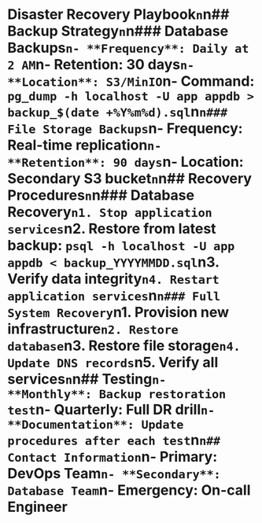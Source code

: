 # Disaster Recovery Playbook`n`n## Backup Strategy`n`n### Database Backups`n- **Frequency**: Daily at 2 AM`n- **Retention**: 30 days`n- **Location**: S3/MinIO`n- **Command**: `pg_dump -h localhost -U app appdb > backup_$(date +%Y%m%d).sql`n`n### File Storage Backups`n- **Frequency**: Real-time replication`n- **Retention**: 90 days`n- **Location**: Secondary S3 bucket`n`n## Recovery Procedures`n`n### Database Recovery`n1. Stop application services`n2. Restore from latest backup: `psql -h localhost -U app appdb < backup_YYYYMMDD.sql`n3. Verify data integrity`n4. Restart application services`n`n### Full System Recovery`n1. Provision new infrastructure`n2. Restore database`n3. Restore file storage`n4. Update DNS records`n5. Verify all services`n`n## Testing`n- **Monthly**: Backup restoration test`n- **Quarterly**: Full DR drill`n- **Documentation**: Update procedures after each test`n`n## Contact Information`n- **Primary**: DevOps Team`n- **Secondary**: Database Team`n- **Emergency**: On-call Engineer